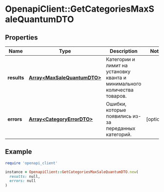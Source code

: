 # OpenapiClient::GetCategoriesMaxSaleQuantumDTO

## Properties

| Name | Type | Description | Notes |
| ---- | ---- | ----------- | ----- |
| **results** | [**Array&lt;MaxSaleQuantumDTO&gt;**](MaxSaleQuantumDTO.md) | Категории и лимит на установку кванта и минимального количества товаров. |  |
| **errors** | [**Array&lt;CategoryErrorDTO&gt;**](CategoryErrorDTO.md) | Ошибки, которые появились из-за переданных категорий. | [optional] |

## Example

```ruby
require 'openapi_client'

instance = OpenapiClient::GetCategoriesMaxSaleQuantumDTO.new(
  results: null,
  errors: null
)
```

